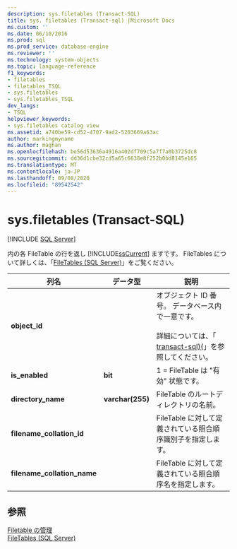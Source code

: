 ```yaml
---
description: sys.filetables (Transact-SQL)
title: sys. filetables (Transact-sql) |Microsoft Docs
ms.custom: ''
ms.date: 06/10/2016
ms.prod: sql
ms.prod_service: database-engine
ms.reviewer: ''
ms.technology: system-objects
ms.topic: language-reference
f1_keywords:
- filetables
- filetables_TSQL
- sys.filetables
- sys.filetables_TSQL
dev_langs:
- TSQL
helpviewer_keywords:
- sys.filetables catalog view
ms.assetid: a740be59-cd52-4707-9ad2-5203669a63ac
author: markingmyname
ms.author: maghan
ms.openlocfilehash: be56d53636a4916a402df709c5a7f7a0b3725dc8
ms.sourcegitcommit: dd36d1cbe32cd5a65c6638e8f252b0bd8145e165
ms.translationtype: MT
ms.contentlocale: ja-JP
ms.lasthandoff: 09/08/2020
ms.locfileid: "89542542"
---
```

# <a name="sysfiletables-transact-sql"></a>sys.filetables (Transact-SQL)
[!INCLUDE [SQL Server](../../includes/applies-to-version/sqlserver.md)]

  内の各 FileTable の行を返し [!INCLUDE[ssCurrent](../../includes/sscurrent-md.md)] ますです。 FileTables について詳しくは、「[FileTables &#40;SQL Server&#41;](../../relational-databases/blob/filetables-sql-server.md)」をご覧ください。    
  
|列名|データ型|説明|  
|-----------------|---------------|-----------------|  
|**object_id**||オブジェクト ID 番号。 データベース内で一意です。<br /><br /> 詳細については、「 [transact-sql&#41;&#40;](../../relational-databases/system-catalog-views/sys-objects-transact-sql.md)」を参照してください。|  
|**is_enabled**|**bit**|1 = FileTable は "有効" 状態です。|  
|**directory_name**|**varchar(255)**|FileTable のルートディレクトリの名前。|  
|**filename_collation_id**||FileTable に対して定義されている照合順序識別子を指定します。|  
|**filename_collation_name**||FileTable に対して定義されている照合順序名を指定します。|  
  
## <a name="see-also"></a>参照  
 [Filetable の管理](../../relational-databases/blob/manage-filetables.md)   
 [FileTables &#40;SQL Server&#41;](../../relational-databases/blob/filetables-sql-server.md)  
  
  
